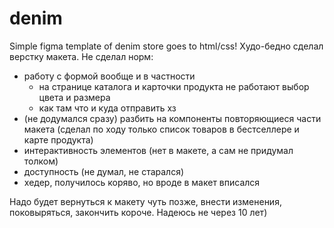 # denim
Simple figma template of denim store goes to html/css!
Худо-бедно сделал верстку макета.
Не сделал норм:
- работу с формой вообще и в частности
    * на странице каталога и карточки продукта не работают выбор цвета и размера
    * как там что и куда отправить хз
- (не додумался сразу) разбить на компоненты повторяющиеся части макета (сделал по ходу только список товаров в бестселлере и карте продукта)
- интерактивность элементов (нет в макете, а сам не придумал толком)
- доступность (не думал, не старался)
- хедер, получилось коряво, но вроде в макет вписался

Надо будет вернуться к макету чуть позже, внести изменения, поковыряться, закончить короче. Надеюсь не через 10 лет)
